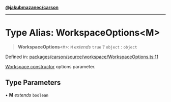[**@jakubmazanec/carson**](../README.md)

---

# Type Alias: WorkspaceOptions\<M\>

> **WorkspaceOptions**\<`M`\>: `M` _extends_ `true` ? `object` : `object`

Defined in:
[packages/carson/source/workspace/WorkspaceOptions.ts:11](https://github.com/jakubmazanec/tools/blob/40ba1fb8bbde716fbe797d7886fffe14521e098a/packages/carson/source/workspace/WorkspaceOptions.ts#L11)

[Workspace constructor](../classes/Workspace.md#constructors) options parameter.

## Type Parameters

• **M** _extends_ `boolean`
